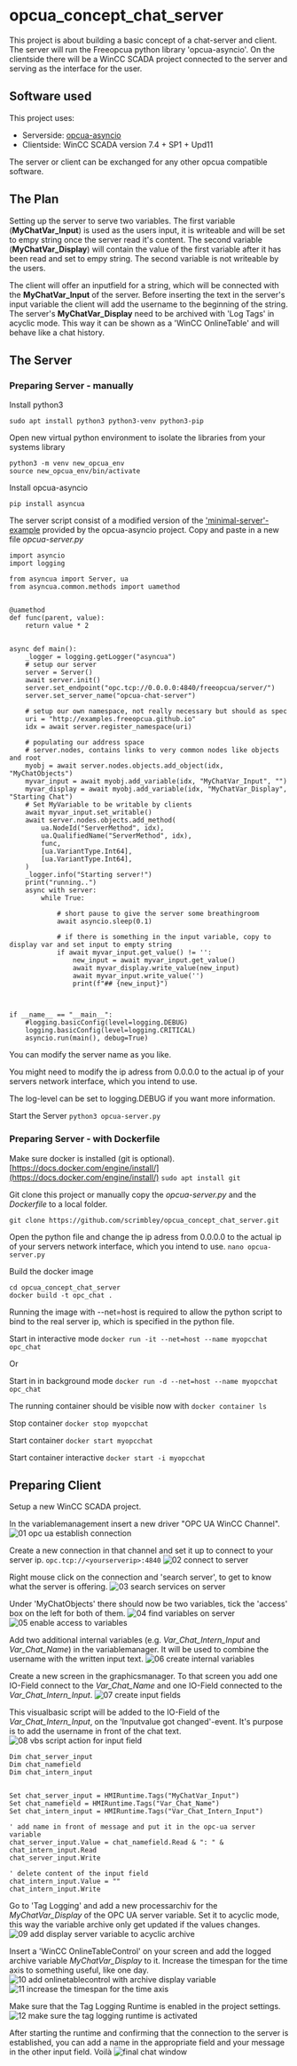 # opcua_concept_chat_server

This project is about building a basic concept of a chat-server and client. The server will run the Freeopcua python library 'opcua-asyncio'. On the clientside there will be a WinCC SCADA project connected to the server and serving as the interface for the user.

## Software used

This project uses:

- Serverside: [opcua-asyncio](https://github.com/FreeOpcUa/opcua-asyncio)
- Clientside: WinCC SCADA version 7.4 + SP1 + Upd11

The server or client can be exchanged for any other opcua compatible software.

## The Plan

Setting up the server to serve two variables. The first variable (**MyChatVar_Input**) is used as the users input, it is writeable and will be set to empy string once the server read it's content. The second variable (**MyChatVar_Display**) will contain the value of the first variable after it has been read and set to empy string. The second variable is not writeable by the users.

The client will offer an inputfield for a string, which will be connected with the **MyChatVar_Input** of the server. Before inserting the text in the server's input variable the client will add the username to the beginning of the string. The server's **MyChatVar_Display** need to be archived with 'Log Tags' in acyclic mode. This way it can be shown as a 'WinCC OnlineTable' and will behave like a chat history.

## The Server
### Preparing Server - manually


Install python3

`sudo apt install python3 python3-venv python3-pip`

Open new virtual python environment to isolate the libraries from your systems library

```
python3 -m venv new_opcua_env
source new_opcua_env/bin/activate
```

Install opcua-asyncio

`pip install asyncua`

The server script consist of a modified version of the ['minimal-server'-example](https://github.com/FreeOpcUa/opcua-asyncio/blob/master/examples/server-minimal.py) provided by the opcua-asyncio project.
Copy and paste in a new file _opcua-server.py_

```
import asyncio
import logging

from asyncua import Server, ua
from asyncua.common.methods import uamethod


@uamethod
def func(parent, value):
    return value * 2


async def main():
    _logger = logging.getLogger("asyncua")
    # setup our server
    server = Server()
    await server.init()
    server.set_endpoint("opc.tcp://0.0.0.0:4840/freeopcua/server/")
    server.set_server_name("opcua-chat-server")

    # setup our own namespace, not really necessary but should as spec
    uri = "http://examples.freeopcua.github.io"
    idx = await server.register_namespace(uri)

    # populating our address space
    # server.nodes, contains links to very common nodes like objects and root
    myobj = await server.nodes.objects.add_object(idx, "MyChatObjects")
    myvar_input = await myobj.add_variable(idx, "MyChatVar_Input", "")
    myvar_display = await myobj.add_variable(idx, "MyChatVar_Display", "Starting Chat")
    # Set MyVariable to be writable by clients
    await myvar_input.set_writable()
    await server.nodes.objects.add_method(
        ua.NodeId("ServerMethod", idx),
        ua.QualifiedName("ServerMethod", idx),
        func,
        [ua.VariantType.Int64],
        [ua.VariantType.Int64],
    )
    _logger.info("Starting server!")
    print("running..")
    async with server:
        while True:
            
            # short pause to give the server some breathingroom
            await asyncio.sleep(0.1)

            # if there is something in the input variable, copy to display var and set input to empty string
            if await myvar_input.get_value() != '':
                new_input = await myvar_input.get_value()
                await myvar_display.write_value(new_input)
                await myvar_input.write_value('')
                print(f"## {new_input}")



if __name__ == "__main__":
    #logging.basicConfig(level=logging.DEBUG)
    logging.basicConfig(level=logging.CRITICAL)
    asyncio.run(main(), debug=True)
```


You can modify the server name as you like.

You might need to modify the ip adress from 0.0.0.0 to the actual ip of your servers network interface, which you intend to use.

The log-level can be set to logging.DEBUG if you want more information.

Start the Server
`python3 opcua-server.py`

### Preparing Server - with Dockerfile

Make sure docker is installed (git is optional).
[https://docs.docker.com/engine/install/](https://docs.docker.com/engine/install/)
`sudo apt install git `


Git clone this project or manually copy the _opcua-server.py_ and the _Dockerfile_ to a local folder.

`git clone https://github.com/scrimbley/opcua_concept_chat_server.git`

Open the python file and change the ip adress from 0.0.0.0 to the actual ip of your servers network interface, which you intend to use.
`nano opcua-server.py`

Build the docker image

```
cd opcua_concept_chat_server
docker build -t opc_chat .
```

Running the image with --net=host is required to allow the python script to bind to the real server ip, which is specified in the python file. 

Start in interactive mode `docker run -it --net=host --name myopcchat opc_chat`

Or

Start in in background mode `docker run -d --net=host --name myopcchat opc_chat`

The running container should be visible now with `docker container ls`

Stop container `docker stop myopcchat`

Start container `docker start myopcchat`

Start container interactive `docker start -i myopcchat`

## Preparing Client

Setup a new WinCC SCADA project.

In the variablemanagement insert a new driver "OPC UA WinCC Channel".
![01 opc ua establish connection](https://user-images.githubusercontent.com/85245074/200263641-fcce6e7c-8deb-4302-bead-fb3423510c06.png)

Create a new connection in that channel and set it up to connect to your server ip.
`opc.tcp://<yourserverip>:4840`
    ![02 connect to server](https://user-images.githubusercontent.com/85245074/200263695-5d0847fb-6684-4355-9bb0-3b1646c31a45.png)

Right mouse click on the connection and 'search server', to get to know what the server is offering.
![03 search services on server](https://user-images.githubusercontent.com/85245074/200263717-3da76084-9323-442d-ab74-639020558a9b.png)

Under 'MyChatObjects' there should now be two variables, tick the 'access' box on the left for both of them.
![04 find variables on server](https://user-images.githubusercontent.com/85245074/200263770-eed1275a-9a4c-4b97-ae19-9765ecb98ca8.png)
![05 enable access to variables](https://user-images.githubusercontent.com/85245074/200263789-98de3d8e-01ad-40ef-9427-347f4fe90da8.png)

Add two additional internal variables (e.g. _Var_Chat_Intern_Input_ and _Var_Chat_Name_) in the variablemanager. It will be used to combine the username with the written input text.
![06 create internal variables](https://user-images.githubusercontent.com/85245074/200263812-f2d51c8a-4e5b-4744-9cfc-c663994dabc8.png)

Create a new screen in the graphicsmanager. To that screen you add one IO-Field connect to the _Var_Chat_Name_ and one IO-Field connected to the _Var_Chat_Intern_Input_.
![07 create input fields](https://user-images.githubusercontent.com/85245074/200263834-9a610d52-7073-4c6b-85da-938f901e8223.png)

This visualbasic script will be added to the IO-Field of the _Var_Chat_Intern_Input_, on the 'Inputvalue got changed'-event. It's purpose is to add the username in front of the chat text.
![08 vbs script action for input field](https://user-images.githubusercontent.com/85245074/200263910-4b99f5c6-3342-4a92-a426-aa6d9f819a34.png)

```
Dim chat_server_input
Dim chat_namefield
Dim chat_intern_input


Set chat_server_input = HMIRuntime.Tags("MyChatVar_Input")
Set chat_namefield = HMIRuntime.Tags("Var_Chat_Name")
Set chat_intern_input = HMIRuntime.Tags("Var_Chat_Intern_Input")

' add name in front of message and put it in the opc-ua server variable
chat_server_input.Value = chat_namefield.Read & ": " & chat_intern_input.Read
chat_server_input.Write

' delete content of the input field
chat_intern_input.Value = ""
chat_intern_input.Write
```

Go to 'Tag Logging' and add a new processarchiv for the _MyChatVar_Display_ of the OPC UA server variable. Set it to acyclic mode, this way the variable archive only get updated if the values changes.
![09 add display server variable to acyclic archive](https://user-images.githubusercontent.com/85245074/200263970-2630b2d1-94a2-47f8-a877-3aba681651e9.png)

Insert a 'WinCC OnlineTableControl' on your screen and add the logged archive variable _MyChatVar_Display_ to it. Increase the timespan for the time axis to something useful, like one day.
![10 add onlinetablecontrol with archive display variable](https://user-images.githubusercontent.com/85245074/200264082-6668eb7c-c747-4902-ba79-2d748a0cacde.png)
![11 increase the timespan for the time axis](https://user-images.githubusercontent.com/85245074/200264115-9a8e5b80-ed18-40c4-a60f-c602541b88e4.png)

Make sure that the Tag Logging Runtime is enabled in the project settings.
![12 make sure the tag logging runtime is activated](https://user-images.githubusercontent.com/85245074/200264411-63688b1e-0da0-46fe-bbed-a8e6c183bac1.png)

After starting the runtime and confirming that the connection to the server is established, you can add a name in the appropriate field and your message in the other input field. Voilà
![final chat window](https://user-images.githubusercontent.com/85245074/200264439-10695d3c-4a23-41dc-992f-90f781b90e40.png)

